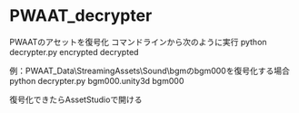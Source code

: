 # PWAAT_decrypter
PWAATのアセットを復号化
コマンドラインから次のように実行
python decrypter.py encrypted decrypted

例：PWAAT_Data\StreamingAssets\Sound\bgmのbgm000を復号化する場合
python decrypter.py bgm000.unity3d bgm000

復号化できたらAssetStudioで開ける
